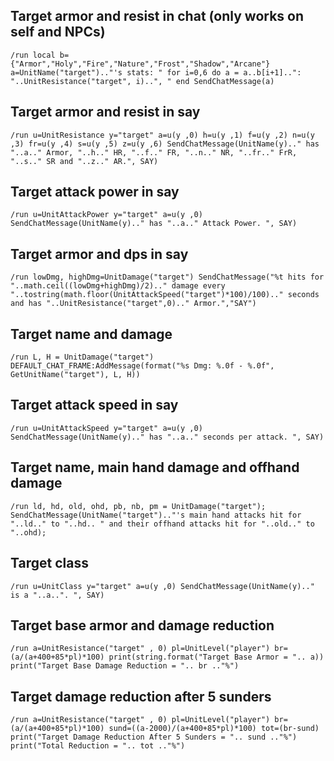 ## Target armor and resist in chat (only works on self and NPCs)
```
/run local b={"Armor","Holy","Fire","Nature","Frost","Shadow","Arcane"} a=UnitName("target").."'s stats: " for i=0,6 do a = a..b[i+1]..": "..UnitResistance("target", i)..", " end SendChatMessage(a)
```
 

## Target armor and resist in say
```
/run u=UnitResistance y="target" a=u(y ,0) h=u(y ,1) f=u(y ,2) n=u(y ,3) fr=u(y ,4) s=u(y ,5) z=u(y ,6) SendChatMessage(UnitName(y).." has "..a.." Armor, "..h.." HR, "..f.." FR, "..n.." NR, "..fr.." FrR, "..s.." SR and "..z.." AR.", SAY)
```
 

## Target attack power in say
```
/run u=UnitAttackPower y="target" a=u(y ,0) SendChatMessage(UnitName(y).." has "..a.." Attack Power. ", SAY)
```
 

## Target armor and dps in say
```
/run lowDmg, highDmg=UnitDamage("target") SendChatMessage("%t hits for "..math.ceil((lowDmg+highDmg)/2).." damage every "..tostring(math.floor(UnitAttackSpeed("target")*100)/100).." seconds and has "..UnitResistance("target",0).." Armor.","SAY") 
```


## Target name and damage
```
/run L, H = UnitDamage("target") DEFAULT_CHAT_FRAME:AddMessage(format("%s Dmg: %.0f - %.0f", GetUnitName("target"), L, H))
```


## Target attack speed in say
```
/run u=UnitAttackSpeed y="target" a=u(y ,0) SendChatMessage(UnitName(y).." has "..a.." seconds per attack. ", SAY)
```


## Target name, main hand damage and offhand damage
```
/run ld, hd, old, ohd, pb, nb, pm = UnitDamage("target"); SendChatMessage(UnitName("target").."'s main hand attacks hit for "..ld.." to "..hd.. " and their offhand attacks hit for "..old.." to "..ohd);
```


## Target class
```
/run u=UnitClass y="target" a=u(y ,0) SendChatMessage(UnitName(y).." is a "..a..". ", SAY)
```


## Target base armor and damage reduction
```
/run a=UnitResistance("target" , 0) pl=UnitLevel("player") br=(a/(a+400+85*pl)*100) print(string.format("Target Base Armor = ".. a)) print("Target Base Damage Reduction = ".. br .."%")
```


## Target damage reduction after 5 sunders
```
/run a=UnitResistance("target" , 0) pl=UnitLevel("player") br=(a/(a+400+85*pl)*100) sund=((a-2000)/(a+400+85*pl)*100) tot=(br-sund) print("Target Damage Reduction After 5 Sunders = ".. sund .."%") print("Total Reduction = ".. tot .."%")
```